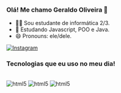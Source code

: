 ### Olá! Me chamo Geraldo Oliveira 👋

- 👨‍💻 Sou estudante de informática 2/3.
- 🌱 Estudando Javascript,  POO e Java.
- 😄 Pronouns: ele/dele.

[![Instagram](https://img.shields.io/badge/Instagram-E4405F?style=for-the-badge&logo=instagram&logoColor=white)](https://instagram.com/geraldoolipinho)

### Tecnologias que eu uso no meu dia!

<div style="display: inline_block"><br/>
    <img aling="center" alt="html5" src="https://img.shields.io/badge/HTML-239120?style=for-the-badge&logo=html5&logoColor=white" />
    <img aling="center" alt="html5" src="https://img.shields.io/badge/Java-ED8B00?style=for-the-badge&logo=java&logoColor=white" />
    <img aling="center" alt="html5" src="https://img.shields.io/badge/JavaScript-F7DF1E?style=for-the-badge&logo=javascript&logoColor=black" />

</div>
